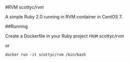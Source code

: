 #RVM
scottyc/rvm

A simple Ruby 2.0 running in RVM container in CentOS 7.


##Running

Create a Dockerfile in your Ruby project ```FROM``` scottyc/rvm

or

```
docker run -it scottyc/rvm /bin/bash  
```